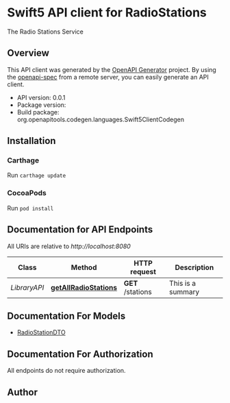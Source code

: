 # Swift5 API client for RadioStations

The Radio Stations Service

## Overview
This API client was generated by the [OpenAPI Generator](https://openapi-generator.tech) project.  By using the [openapi-spec](https://github.com/OAI/OpenAPI-Specification) from a remote server, you can easily generate an API client.

- API version: 0.0.1
- Package version: 
- Build package: org.openapitools.codegen.languages.Swift5ClientCodegen

## Installation

### Carthage

Run `carthage update`

### CocoaPods

Run `pod install`

## Documentation for API Endpoints

All URIs are relative to *http://localhost:8080*

Class | Method | HTTP request | Description
------------ | ------------- | ------------- | -------------
*LibraryAPI* | [**getAllRadioStations**](docs/LibraryAPI.md#getallradiostations) | **GET** /stations | This is a summary


## Documentation For Models

 - [RadioStationDTO](docs/RadioStationDTO.md)


## Documentation For Authorization

 All endpoints do not require authorization.


## Author



